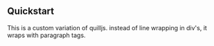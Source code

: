## Quickstart
This is a custom variation of quilljs. instead of line wrapping in div's, it wraps with paragraph tags.
